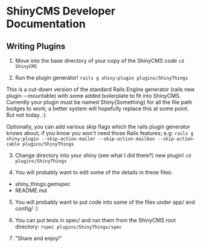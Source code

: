 # ShinyCMS Developer Documentation

## Writing Plugins

1. Move into the base directory of your copy of the ShinyCMS code
`cd ShinyCMS`

2. Run the plugin generator!
`rails g shiny:plugin plugins/ShinyThings`

This is a cut-down version of the standard Rails Engine generator (rails new plugin --mountable) with some added boilerplate to fit into ShinyCMS. Currently your plugin must be named Shiny{Something} for all the file path bodges to work; a better system will hopefully replace this at some point. But not today. :)

Optionally, you can add various skip flags which the rails plugin generator knows about, if you know you won't need those Rails features; e.g:
`rails g shiny:plugin --skip-action-mailer --skip-action-mailbox --skip-action-cable plugins/ShinyThings`

3. Change directory into your shiny (see what I did there?) new plugin!
`cd plugins/ShinyThings`

4. You will probably want to edit some of the details in these files:
- shiny_things.gemspec
- README.md

5. You will probably want to put code into some of the files under app/ and config/ :)

6. You can put tests in spec/ and run them from the ShinyCMS root directory:
`rspec plugins/ShinyThings/spec`

7. "Share and enjoy!"

